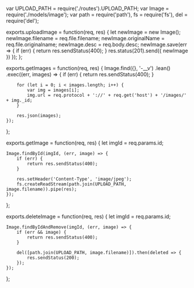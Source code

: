 var UPLOAD_PATH = require('./routes').UPLOAD_PATH;
var Image = require('./models/image');
var path = require('path'),
fs = require('fs'),
del = require('del');

exports.uploadImage = function(req, res) {
    let newImage = new Image();
    newImage.filename = req.file.filename;
    newImage.originalName = req.file.originalname;
    newImage.desc = req.body.desc;
    newImage.save(err => {
        if (err) {
            return res.sendStatus(400);
        }
        res.status(201).send({ newImage })
    });
};

exports.getImages = function(req, res) {
    Image.find({}, '-__v')
    .lean()
    .exec((err, images) => {
        if (err) {
            return res.sendStatus(400);
        }

        for (let i = 0; i < images.length; i++) {
            var img = images[i];
            img.url = req.protocol + '://' + req.get('host') + '/images/' + img._id;
        }

        res.json(images);
    });
};

exports.getImage = function(req, res) {
    let imgId = req.params.id;

    Image.findById(imgId, (err, image) => {
        if (err) {
            return res.sendStatus(400);
        }

        res.setHeader('Content-Type', 'image/jpeg');
        fs.createReadStream(path.join(UPLOAD_PATH, image.filename)).pipe(res);
    });
};

exports.deleteImage = function(req, res) {
    let imgId = req.params.id;

    Image.findByIdAndRemove(imgId, (err, image) => {
        if (err && image) {
            return res.sendStatus(400);
        }

        del([path.join(UPLOAD_PATH, image.filename)]).then(deleted => {
            res.sendStatus(200);
        });
    });
};